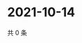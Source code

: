 # 2021-10-14

共 0 条

<!-- BEGIN WEIBO -->
<!-- 最后更新时间 Thu Oct 14 2021 09:50:02 GMT+0800 (China Standard Time) -->

<!-- END WEIBO -->
